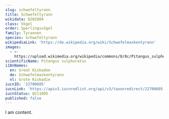 ```yaml
---
slug: schwefeltyrann
title: Schwefeltyrann
wikidata: Q202804
class: Vögel
order: Sperlingsvögel
family: Tyrannen
species: Schwefeltyrann
wikipediaLink: 'https://de.wikipedia.org/wiki/Schwefelmaskentyrann'
images:
  - >-
    https://upload.wikimedia.org/wikipedia/commons/8/8c/Pitangus_sulphuratus_3.jpg
scientificName: Pitangus sulphuratus
i18nNames:
  en: Great Kiskadee
  de: Schwefelmaskentyrann
  nl: Grote Kiskadie
iucnID: '22700605'
iucnLink: 'https://apiv3.iucnredlist.org/api/v3/taxonredirect/22700605'
iucnStatus: Q211005
published: false
---
```


I am content.
